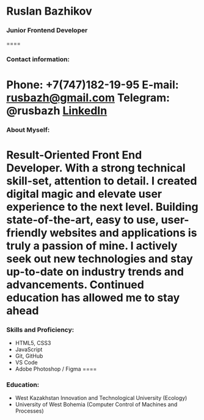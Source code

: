 # Ruslan Bazhikov
### Junior Frontend Developer
====
### Contact information:
**Phone:** +7(747)182-19-95
**E-mail:** rusbazh@gmail.com
**Telegram:** @rusbazh
[LinkedIn](https://www.linkedin.com/in/ruslan-bazhikov-89a952199/)
====
### About Myself:
Result-Oriented Front End Developer.
With a strong technical skill-set, attention to detail. I created digital magic and elevate user experience
to the next level. Building state-of-the-art, easy to use, user-friendly websites and applications is truly
a passion of mine. I actively seek out new technologies and stay up-to-date on industry trends and
advancements. Continued education has allowed me to stay ahead
====
### Skills and Proficiency:
* HTML5, CSS3
* JavaScript
* Git, GitHub
* VS Code
* Adobe Photoshop / Figma
====
### Education:
* West Kazakhstan Innovation and Technological University (Ecology)
* University of West Bohemia (Computer Control of Machines and Processes)
